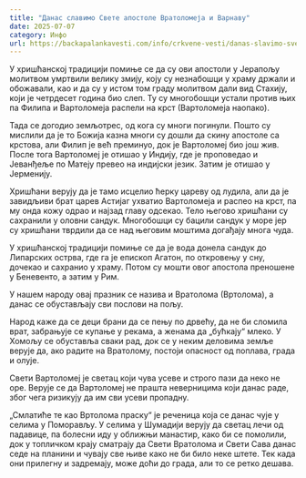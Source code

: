 ```yaml
---
title: "Данас славимо Свете апостоле Вратоломеја и Варнаву"
date: 2025-07-07
category: Инфо
url: https://backapalankavesti.com/info/crkvene-vesti/danas-slavimo-svete-apostole-vratolomeja-i-varnavu/
---
```


У хришћанској традицији помиње се да су ови апостоли у Јерапољу молитвом умртвили велику змију, коју су незнабошци у храму држали и обожавали, као и да су у истом том граду молитвом дали вид Стахију, који је четрдесет година био слеп. Ту су многобошци устали против њих па Филипа и Вартоломеја распели на крст (Вартоломеја наопако).

Тада се догодио земљотрес, од кога су многи погинули. Пошто су мислили да је то Божија казна многи су дошли да скину апостоле са крстова, али Филип је већ преминуо, док је Вартоломеј био још жив. После тога Вартоломеј је отишао у Индију, где је проповедао и Јеванђеље по Матеју превео на индијски језик. Затим је отишао у Јерменију.

Хришћани верују да је тамо исцелио ћерку цареву од лудила, али да је завидљиви брат царев Астијаг ухватио Вартоломеја и распео на крст, па му онда кожу одрао и најзад главу одсекао. Тело његово хришћани су сахранили у оловни сандук. Многобошци су бацили сандук у море јер су хришћани тврдили да се над његовим моштима догађају многа чуда.

У хришћанској традицији помиње се да је вода донела сандук до Липарских острва, где га је епископ Агатон, по откровењу у сну, дочекао и сахранио у храму. Потом су мошти овог апостола преношене у Беневенто, а затим у Рим.

У нашем народу овај празник се назива и Вратолома (Вртолома), а данас се обустављају сви послови на пољу.

Народ каже да се деци брани да се пењу по дрвећу, да не би сломила врат, забрањује се купање у рекама, а женама да „бућкају“ млеко. У Хомољу се обуставља сваки рад, док се у неким деловима земље верује да, ако радите на Вратолому, постоји опасност од поплава, града и олује.

Свети Вартоломеј је светац који чува усеве и строго пази да неко не оре. Верује се да Вартоломеј не прашта неверницима који данас раде, због чега ризикују да им сви усеви пропадну.

„Смлатиће те као Вртолома праску“ је реченица која се данас чује у селима у Поморављу. У селима у Шумадији верују да светац лечи од падавице, па болесни иду у оближњи манастир, како би се помолили, док у топличком крају сматрају да Свети Вратолома и Свети Сава данас седе на планини и чувају све њиве како не би било неке штете. Тек када они прилегну и задремају, може доћи до града, али то се ретко дешава.
